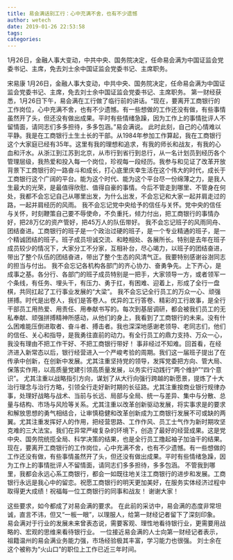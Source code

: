 ```yaml
---
title: 易会满话别工行：心中充满不舍，也有不少遗憾
author: wetech
date: 2019-01-26 22:53:58
tags: 
categories: 
---
```

1月26日，金融人事大变动，中共中央、国务院决定，任命易会满为中国证监会党委书记、主席，免去刘士余中国证监会党委书记、主席职务。
<!-- more -->
宋易康
1月26日，金融人事大变动，中共中央、国务院决定，任命易会满为中国证监会党委书记、主席，免去刘士余中国证监会党委书记、主席职务。
第一财经获悉，1月26日下午，易会满在工行做了临行前的讲话。“现在，要离开工商银行的工作岗位，心中充满不舍，也有不少遗憾。有一些想做的工作还没有做，有些事情虽然开了头，但还没有做出成果。平时有些情绪急躁，因为工作上的事情批评人不留情面，请同志们多多担待，多多包涵。”易会满说。
此时此刻，自己的心情难以平静。我是在工商银行土生土长的干部。从1984年参加工作算起，我在工商银行这个大家庭已经有35年。这里有我的理想和追求，有我的师长和战友，有我的心血和汗水。从浙江到江苏到北京，从市行到省行到总行，从一名计划员到经历各个管理层级，我热爱和投入每一个岗位，珍视每一段经历。我参与和见证了改革开放背景下工商银行的一路奋斗和成长，打心底里庆幸生活在这个伟大的时代，成长于工商银行这个广阔的平台。能为这个时代、能为这个平台尽一份绵薄之力，是我人生最大的光荣，是最值得欣慰、值得自豪的事情。今后不管走到哪里、不管身在何处，我都不会忘记自己从哪里出发，为什么出发，不会忘记和大家一起并肩走过的路，一起并肩经历的风雨。
我不会忘记党中央给予的信任与关怀。党中央的信任与关怀，时刻鞭策自己要不辱使命，不负重托，倾力付出，把工商银行的事情办好，把28万亿的资产管好，把45万人的队伍带好。
我不会忘记班子的风雨同舟、团结奋进。工商银行的班子是一个政治过硬的班子，是一个专业精通的班子，是一个精诚团结的班子。班子成员坦诚交流、和睦相处、各展所长。特别是去年在班子成员较少的情况下，大家分工不分家，互相补台，尽心竭力，以班子的团结奋进，带出了整个队伍的团结奋进，带出了整个生态的风清气正。我要特别感谢谷澍同志的担当与付出。
我不会忘记各机构各部门的齐心协力、奋勇争先。上下齐心，是成事之基。各分行、各部门的班子成员特别是一把手，大家领导一方，或者领军一个条线，有任务、埋头干，有压力、勇于扛，有困难、迎着上，形成了全行一盘棋，共同扛起了工行事业发展的“大梁”。
我不会忘记全行员工的万众一心、顽强拼搏。时代是出卷人，我们是答卷人。优异的工行答卷、精彩的工行故事，是全行干部员工用热爱、用责任、用奉献书写的。每次到基层调研，都会被我们员工的无私奉献、顽强拼搏精神所感动，从他们的身上，我看到了工商银行的未来。没有什么困难能压倒进取者、奋斗者、搏击者。我也深深地感谢老领导、老同志们，他们的信任、关心和指导，是我勇往直前的动力。有全行员工的鼎力支持、万众一心，我没有理由不把工作干好、不把工商银行带好！
事非经过不知难。回首看，在经济进入新常态以后，银行经营进入一个严峻考验的周期。我们这一届班子提出了在传承中创新，在创新中发展。尤其注重坚持党的领导，发挥党委把方向、管大局、保落实作用，以高质量党建引领高质量发展，以务实行动践行“两个维护”“四个意识”。
尤其注重以战略指引方向，谋划了从大行向强行跨越的新愿景，提炼了十大治行理念与治行方略，引领全行走好新时期的长征路。尤其注重按商业银行规律办事，处理好战略与战术、当前与长远、局部与全局、统一与差异、集中与分散、总量与结构、市场与风险等关系。尤其注重以改革创新驱动发展，将实事求是的要求和解放思想的勇气相结合，让审慎稳健和改革创新成为工商银行发展不可或缺的两翼。尤其注重发挥好人的作用，把经营思路、工作作风、员工士气作为新时期攻坚克难的三大法宝。我们在异常严峻复杂的环境下，创造了最好的经营成果。这是党中央、国务院统揽全局、科学决策的结果，也是全行员工撸起袖子加油干的结果。
现在，要离开工商银行的工作岗位，心中充满不舍，也有不少遗憾。有一些想做的工作还没有做，有些事情虽然开了头，但还没有做出成果。平时有些情绪急躁，因为工作上的事情批评人不留情面，请同志们多多担待，多多包涵。
不管我到哪里，我都会永远心系工商银行，都会一如既往地关注工商银行的进步和发展。工商银行永远是我心中的留恋。祝愿工商银行的明天更加美好，在服务实体经济过程中取得更大成绩！祝福每一位工商银行的同事和战友！
谢谢大家！
 
 
这些要求，如今都成了对易会满的要求。
在此前的采访中，易会满的态度非常坦诚，直言不讳，但又“一板一眼”，以理服人，给第一财经记者留下了深刻印象。 易会满对于行业的发展未来曾表态说，需要客观、理性地看待银行业，更需要用战略的、宏观的思维来看待银行业。
一位接近易会满的人士向第一财经记者表示，祖籍温州的易会满业务能力强，市场经验极其丰富，学习能力也很强。
刘士余在这个被称为“火山口”的职位上工作已近三年时间。
